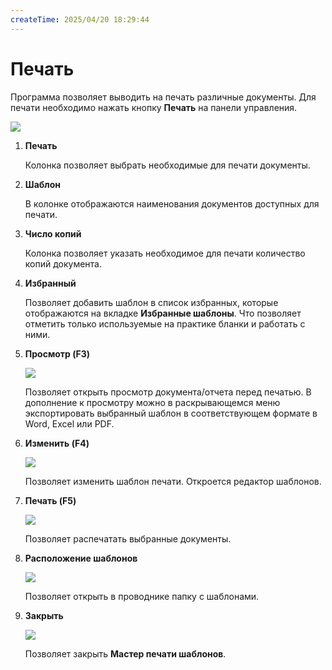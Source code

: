 ```yaml
---
createTime: 2025/04/20 18:29:44
---
```

# Печать

Программа позволяет выводить на печать различные документы. Для печати необходимо нажать кнопку **Печать** на панели управления.

![](../../../assets/specification/Aspose.Words.83ab1c44-6b28-430a-a5f2-4d9e6ba1abd4.098.png)

1. **Печать**

    Колонка позволяет выбрать необходимые для печати документы.

2. **Шаблон**

    В колонке отображаются наименования документов доступных для печати.

3. **Число копий**

    Колонка позволяет указать необходимое для печати количество копий документа.

4. **Избранный**

    Позволяет добавить шаблон в список избранных, которые отображаются на вкладке **Избранные шаблоны**. Что позволяет отметить только используемые на практике бланки и работать с ними.

5. **Просмотр (F3)**

    ![](../../../assets/specification/Aspose.Words.83ab1c44-6b28-430a-a5f2-4d9e6ba1abd4.099.png)

    Позволяет открыть просмотр документа/отчета перед печатью. В дополнение к просмотру можно в раскрывающемся меню экспортировать выбранный шаблон в соответствующем формате в Word, Excel или PDF.

6. **Изменить (F4)**

    ![](../../../assets/specification/Aspose.Words.83ab1c44-6b28-430a-a5f2-4d9e6ba1abd4.100.png)

    Позволяет изменить шаблон печати. Откроется редактор шаблонов.

7. **Печать (F5)**

    ![](../../../assets/specification/Aspose.Words.83ab1c44-6b28-430a-a5f2-4d9e6ba1abd4.101.png)

    Позволяет распечатать выбранные документы.

8. **Расположение шаблонов**

    ![](../../../assets/specification/Aspose.Words.83ab1c44-6b28-430a-a5f2-4d9e6ba1abd4.102.png)

    Позволяет открыть в проводнике папку с шаблонами.

9. **Закрыть**

    ![](../../../assets/specification/Aspose.Words.83ab1c44-6b28-430a-a5f2-4d9e6ba1abd4.103.png)

    Позволяет закрыть **Мастер печати шаблонов**.